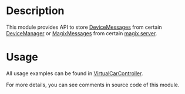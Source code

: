 # Description

This module provides API to store [DeviceMessages](/controls-core/src/commonMain/kotlin/ru/mipt/npm/controls/api/DeviceMessage.kt)
from certain [DeviceManager](/controls-core/src/commonMain/kotlin/ru/mipt/npm/controls/controllers/DeviceManager.kt)
or [MagixMessages](magix/magix-api/src/commonMain/kotlin/ru/mipt/npm/magix/api/MagixMessage.kt)
from certain [magix server](/magix/magix-server/src/main/kotlin/ru/mipt/npm/magix/server/server.kt).

# Usage

All usage examples can be found in [VirtualCarController](/demo/car/src/main/kotlin/ru/mipt/npm/controls/demo/car/VirtualCarController.kt).

For more details, you can see comments in source code of this module.
